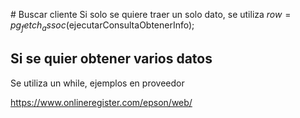 # Buscar cliente
Si solo se quiere traer un solo dato, se utiliza 
$row=pg_fetch_assoc($ejecutarConsultaObtenerInfo);


## Si se quier obtener varios datos
Se utiliza un while, ejemplos en proveedor


https://www.onlineregister.com/epson/web/